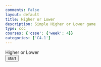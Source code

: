```yaml
---
comments: False
layout: default
title: Higher or Lower
description: Simple Higher or Lower game
type: ccc
courses: {'csse': {'week': 4}}
categories: ['C4.1']
---
```

<style>
    .show{
        display: block;
    }
    .hide{
        display: none;
    }
</style>

<h>Higher or Lower</h>
<button id="show" class="show" onClick="start()">start</button>
<div id="hide" class="hide">
    <input id="input" type="number" onfocus="this.value=''" min=0 max=100/>
    <button onClick="check()">submit</button>
</div>
<p id="text"></p>

<script>
    let num = 0;
    let count = 0;
    function start(){
        document.getElementById("show").setAttribute("class", "hide");
        document.getElementById("hide").setAttribute("class", "show");
        document.getElementById("text").innerText = "";
        num = Math.round(Math.random() * 100);
    }
    function check(){
        let guess = document.getElementById("input").value;
        if (guess == num) {
            document.getElementById("text").innerText = "You Win! The number was ("+num+") and it took you ("+(count+1)+") guesses.";
            document.getElementById("show").setAttribute("class", "show");
            document.getElementById("hide").setAttribute("class", "hide");
            count = 0;
        } 
        else if (guess > num) {
            document.getElementById("text").innerText = "Too high!"
            count += 1;
        }
        else if (guess < num) {
            document.getElementById("text").innerText = "Too low!"
            count +=1;
        }
    }
</script>